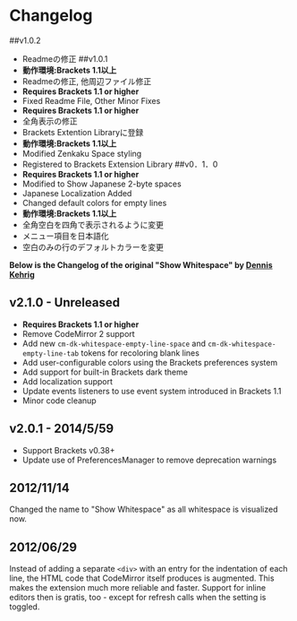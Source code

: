 # Changelog
##v1.0.2
* Readmeの修正
##v1.0.1
* **動作環境:Brackets 1.1以上**
* Readmeの修正, 他周辺ファイル修正
* **Requires Brackets 1.1 or higher**
* Fixed Readme File, Other Minor Fixes
* **Requires Brackets 1.1 or higher**
* 全角表示の修正
* Brackets Extention Libraryに登録
* **動作環境:Brackets 1.1以上**
* Modified Zenkaku Space styling
* Registered to Brackets Extension Library
##v0．1．0
* **Requires Brackets 1.1 or higher**
* Modified to Show Japanese 2-byte spaces
* Japanese Localization Added
* Changed default colors for empty lines
* **動作環境:Brackets 1.1以上**
* 全角空白を四角で表示されるように変更
* メニュー項目を日本語化
* 空白のみの行のデフォルトカラーを変更


**Below is the Changelog of the original "Show Whitespace" by [Dennis Kehrig](https://github.com/DennisKehrig)**
## v2.1.0 - Unreleased

* **Requires Brackets 1.1 or higher**
* Remove CodeMirror 2 support
* Add new `cm-dk-whitespace-empty-line-space` and `cm-dk-whitespace-empty-line-tab` tokens for recoloring blank lines
* Add user-configurable colors using the Brackets preferences system
* Add support for built-in Brackets dark theme
* Add localization support
* Update events listeners to use event system introduced in Brackets 1.1
* Minor code cleanup

## v2.0.1 - 2014/5/59

* Support Brackets v0.38+
* Update use of PreferencesManager to remove deprecation warnings

## 2012/11/14

Changed the name to "Show Whitespace" as all whitespace is visualized now.

## 2012/06/29

Instead of adding a separate `<div>` with an entry for the indentation of each line, the HTML code that CodeMirror itself produces is augmented. This makes the extension much more reliable and faster. Support for inline editors then is gratis, too - except for refresh calls when the setting is toggled.
